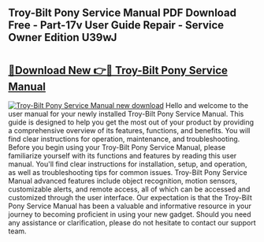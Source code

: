 ## Troy-Bilt Pony Service Manual PDF Download Free - Part-17v User Guide Repair - Service Owner Edition U39wJ

# <h2><a href="http://bc22164.oget.top/?id=Troy-Bilt+Pony+Service+Manual">🔗Download New 👉🔴 Troy-Bilt Pony Service Manual</a></h2>

[![Troy-Bilt Pony Service Manual new download](https://i.imgur.com/5g1atiW.png)](http://bc22164.oget.top/?id=Troy-Bilt+Pony+Service+Manual)
Hello and welcome to the user manual for your newly installed Troy-Bilt Pony Service Manual. This guide is designed to help you get the most out of your product by providing a comprehensive overview of its features, functions, and benefits. You will find clear instructions for operation, maintenance, and troubleshooting. Before you begin using your Troy-Bilt Pony Service Manual, please familiarize yourself with its functions and features by reading this user manual. You'll find clear instructions for installation, setup, and operation, as well as troubleshooting tips for common issues. Troy-Bilt Pony Service Manual advanced features include object recognition, motion sensors, customizable alerts, and remote access, all of which can be accessed and customized through the user interface. Our expectation is that the Troy-Bilt Pony Service Manual has been a valuable and informative resource in your journey to becoming proficient in using your new gadget. Should you need any assistance or clarification, please do not hesitate to contact our support team.
